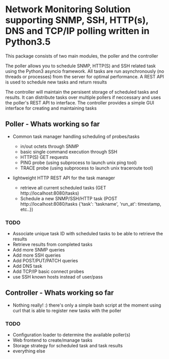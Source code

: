 # Network Monitoring Solution supporting SNMP, SSH, HTTP(s), DNS and TCP/IP polling written in Python3.5

This package consists of two main modules, the poller and the controller

The poller allows you to schedule SNMP, HTTP(S) and SSH related task using the Python3 asyncio framework. All tasks are run asynchronously (no threads or processes) from the server for optimal performance.  A REST API is used to schedule new tasks and return results

The controller will maintain the persisent storage of scheduled tasks and results. It can distribute tasks over multiple pollers if neccessary and uses the poller's REST API to interface. The controller provides a simple GUI interface for creating and maintaining tasks


## Poller - Whats working so far
- Common task manager handling scheduling of probes/tasks
  - in/out octets through SNMP
  - basic single command execution through SSH
  - HTTP(S) GET requests
  - PING probe (using subprocess to launch unix ping tool)
  - TRACE probe (using subprocess to launch unix traceroute tool)

- lightweight HTTP REST API for the task manager
  - retrieve all current scheduled tasks (GET http://localhost:8080/tasks)
  - Schedule a new SNMP/SSH/HTTP task (POST http://localhost:8080/tasks {'task': 'taskname', 'run_at': timestamp, etc..})

### TODO
- Associate unique task ID with scheduled tasks to be able to retrieve the results
- Retrieve results from completed tasks
- Add more SNMP queries
- Add more SSH queries
- Add POST/PUT/PATCH queries
- Add DNS task
- Add TCP/IP basic connect probes
- use SSH known hosts instead of user/pass


## Controller - Whats working so far
- Nothing really! :) there's only a simple bash script at the moment using curl that is able to register new tasks with the poller

### TODO
- Configuration loader to determine the available poller(s)
- Web frontend to create/manage tasks
- Storage strategy for scheduled task and task results
- everything else

